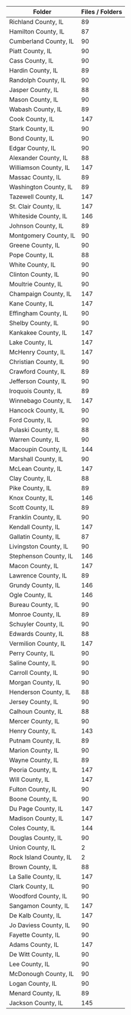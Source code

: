 | Folder                 |   Files / Folders |
|------------------------|-------------------|
| Richland County, IL    |                89 |
| Hamilton County, IL    |                87 |
| Cumberland County, IL  |                90 |
| Piatt County, IL       |                90 |
| Cass County, IL        |                90 |
| Hardin County, IL      |                89 |
| Randolph County, IL    |                90 |
| Jasper County, IL      |                88 |
| Mason County, IL       |                90 |
| Wabash County, IL      |                89 |
| Cook County, IL        |               147 |
| Stark County, IL       |                90 |
| Bond County, IL        |                90 |
| Edgar County, IL       |                90 |
| Alexander County, IL   |                88 |
| Williamson County, IL  |               147 |
| Massac County, IL      |                89 |
| Washington County, IL  |                89 |
| Tazewell County, IL    |               147 |
| St. Clair County, IL   |               147 |
| Whiteside County, IL   |               146 |
| Johnson County, IL     |                89 |
| Montgomery County, IL  |                90 |
| Greene County, IL      |                90 |
| Pope County, IL        |                88 |
| White County, IL       |                90 |
| Clinton County, IL     |                90 |
| Moultrie County, IL    |                90 |
| Champaign County, IL   |               147 |
| Kane County, IL        |               147 |
| Effingham County, IL   |                90 |
| Shelby County, IL      |                90 |
| Kankakee County, IL    |               147 |
| Lake County, IL        |               147 |
| McHenry County, IL     |               147 |
| Christian County, IL   |                90 |
| Crawford County, IL    |                89 |
| Jefferson County, IL   |                90 |
| Iroquois County, IL    |                89 |
| Winnebago County, IL   |               147 |
| Hancock County, IL     |                90 |
| Ford County, IL        |                90 |
| Pulaski County, IL     |                88 |
| Warren County, IL      |                90 |
| Macoupin County, IL    |               144 |
| Marshall County, IL    |                90 |
| McLean County, IL      |               147 |
| Clay County, IL        |                88 |
| Pike County, IL        |                89 |
| Knox County, IL        |               146 |
| Scott County, IL       |                89 |
| Franklin County, IL    |                90 |
| Kendall County, IL     |               147 |
| Gallatin County, IL    |                87 |
| Livingston County, IL  |                90 |
| Stephenson County, IL  |               146 |
| Macon County, IL       |               147 |
| Lawrence County, IL    |                89 |
| Grundy County, IL      |               146 |
| Ogle County, IL        |               146 |
| Bureau County, IL      |                90 |
| Monroe County, IL      |                89 |
| Schuyler County, IL    |                90 |
| Edwards County, IL     |                88 |
| Vermilion County, IL   |               147 |
| Perry County, IL       |                90 |
| Saline County, IL      |                90 |
| Carroll County, IL     |                90 |
| Morgan County, IL      |                90 |
| Henderson County, IL   |                88 |
| Jersey County, IL      |                90 |
| Calhoun County, IL     |                88 |
| Mercer County, IL      |                90 |
| Henry County, IL       |               143 |
| Putnam County, IL      |                89 |
| Marion County, IL      |                90 |
| Wayne County, IL       |                89 |
| Peoria County, IL      |               147 |
| Will County, IL        |               147 |
| Fulton County, IL      |                90 |
| Boone County, IL       |                90 |
| Du Page County, IL     |               147 |
| Madison County, IL     |               147 |
| Coles County, IL       |               144 |
| Douglas County, IL     |                90 |
| Union County, IL       |                 2 |
| Rock Island County, IL |                 2 |
| Brown County, IL       |                88 |
| La Salle County, IL    |               147 |
| Clark County, IL       |                90 |
| Woodford County, IL    |                90 |
| Sangamon County, IL    |               147 |
| De Kalb County, IL     |               147 |
| Jo Daviess County, IL  |                90 |
| Fayette County, IL     |                90 |
| Adams County, IL       |               147 |
| De Witt County, IL     |                90 |
| Lee County, IL         |                90 |
| McDonough County, IL   |                90 |
| Logan County, IL       |                90 |
| Menard County, IL      |                89 |
| Jackson County, IL     |               145 |